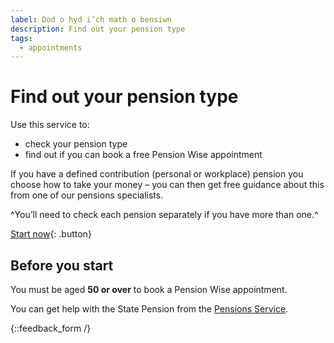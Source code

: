 ```yaml
---
label: Dod o hyd i’ch math o bensiwn
description: Find out your pension type
tags:
  - appointments
---
```


# Find out your pension type

Use this service to:

- check your pension type
- find out if you can book a free Pension Wise appointment

If you have a defined contribution (personal or workplace) pension you choose how to take your money – you can then get free guidance about this from one of our pensions specialists.

^You’ll need to check each pension separately if you have more than one.^

[Start now](/cy/pension-type-tool/question-1){: .button}

## Before you start

You must be aged **50 or over** to book a Pension Wise appointment.

You can get help with the State Pension from the [Pensions Service](http://www.gov.uk/contact-pension-service).

{::feedback_form /}
